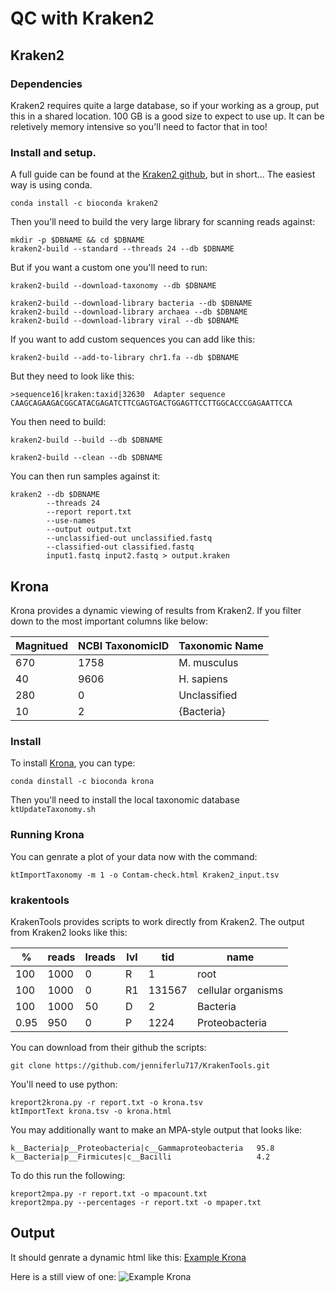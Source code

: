 # QC with Kraken2
## Kraken2

### Dependencies
Kraken2 requires quite a large database, so if your working as a group, put this in a shared location. 
100 GB is a good size to expect to use up.
It can be reletively memory intensive so you'll need to factor that in too!

### Install and setup.
A full guide can be found at the [Kraken2 github](https://github.com/DerrickWood/kraken2/blob/master/docs/MANUAL.markdown), but in short...
The easiest way is using conda.
```
conda install -c bioconda kraken2
```
Then you'll need to build the very large library for scanning reads against:
```
mkdir -p $DBNAME && cd $DBNAME
kraken2-build --standard --threads 24 --db $DBNAME
```
But if you want a custom one you'll need to run:
```
kraken2-build --download-taxonomy --db $DBNAME

kraken2-build --download-library bacteria --db $DBNAME
kraken2-build --download-library archaea --db $DBNAME
kraken2-build --download-library viral --db $DBNAME
```
If you want to add custom sequences you can add like this:
```
kraken2-build --add-to-library chr1.fa --db $DBNAME
```
But they need to look like this:
```
>sequence16|kraken:taxid|32630  Adapter sequence
CAAGCAGAAGACGGCATACGAGATCTTCGAGTGACTGGAGTTCCTTGGCACCCGAGAATTCCA
```
You then need to build:
```
kraken2-build --build --db $DBNAME

kraken2-build --clean --db $DBNAME
```

You can then run samples against it:
```
kraken2 --db $DBNAME
        --threads 24
        --report report.txt
        --use-names
        --output output.txt
        --unclassified-out unclassified.fastq
        --classified-out classified.fastq
        input1.fastq input2.fastq > output.kraken
```
## Krona
Krona provides a dynamic viewing of results from Kraken2. 
If you filter down to the most important columns like below:

| Magnitued | NCBI TaxonomicID | Taxonomic Name |
|-----------|------------------|----------------|
| 670       | 1758             | M. musculus    |
| 40        | 9606             | H. sapiens     |
| 280       | 0                | Unclassified   |
| 10        | 2                | {Bacteria}     |


### Install
To install [Krona](https://telatin.github.io/microbiome-bioinformatics/Kraken-to-Krona/), you can type:
```
conda dinstall -c bioconda krona
```
Then you'll need to install the local taxonomic database
```ktUpdateTaxonomy.sh```

### Running Krona
You can genrate a plot of your data now with the command:
```
ktImportTaxonomy -m 1 -o Contam-check.html Kraken2_input.tsv
```

### krakentools
KrakenTools provides scripts to work directly from Kraken2.
The output from Kraken2 looks like this:

| %    | reads | lreads | lvl | tid    | name               |
|------|-------|--------|-----|--------|--------------------|
| 100  | 1000  | 0      | R   | 1      | root               |
| 100  | 1000  | 0      | R1  | 131567 | cellular organisms |
| 100  | 1000  | 50     | D   | 2      | Bacteria           |
| 0.95 | 950   | 0      | P   | 1224   | Proteobacteria     |


You can download from their github the scripts:
```
git clone https://github.com/jenniferlu717/KrakenTools.git
```
You'll need to use python:
```
kreport2krona.py -r report.txt -o krona.tsv
ktImportText krona.tsv -o krona.html
```
You may additionally want to make an MPA-style output that looks like:
```
k__Bacteria|p__Proteobacteria|c__Gammaproteobacteria   95.8
k__Bacteria|p__Firmicutes|c__Bacilli                   4.2
```
To do this run the following:
```
kreport2mpa.py -r report.txt -o mpacount.txt
kreport2mpa.py --percentages -r report.txt -o mpaper.txt
```

## Output
It should genrate a dynamic html like this:
[Example Krona](example_krona.html)


Here is a still view of one:
![Example Krona](../_images/example_krona.png)



